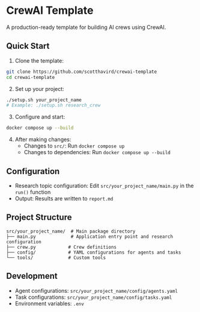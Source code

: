 # CrewAI Template

A production-ready template for building AI crews using CrewAI.

## Quick Start

1. Clone the template:
```bash
git clone https://github.com/scotthavird/crewai-template
cd crewai-template
```

2. Set up your project:
```bash
./setup.sh your_project_name
# Example: ./setup.sh research_crew
```

3. Configure and start:
```bash
docker compose up --build
```

4. After making changes:
   - Changes to `src/`: Run `docker compose up`
   - Changes to dependencies: Run `docker compose up --build`

## Configuration

- Research topic configuration: Edit `src/your_project_name/main.py` in the `run()` function
- Output: Results are written to `report.md`

## Project Structure

```
src/your_project_name/  # Main package directory
├── main.py             # Application entry point and research configuration
├── crew.py            # Crew definitions
├── config/            # YAML configurations for agents and tasks
└── tools/             # Custom tools
```

## Development

- Agent configurations: `src/your_project_name/config/agents.yaml`
- Task configurations: `src/your_project_name/config/tasks.yaml`
- Environment variables: `.env`
